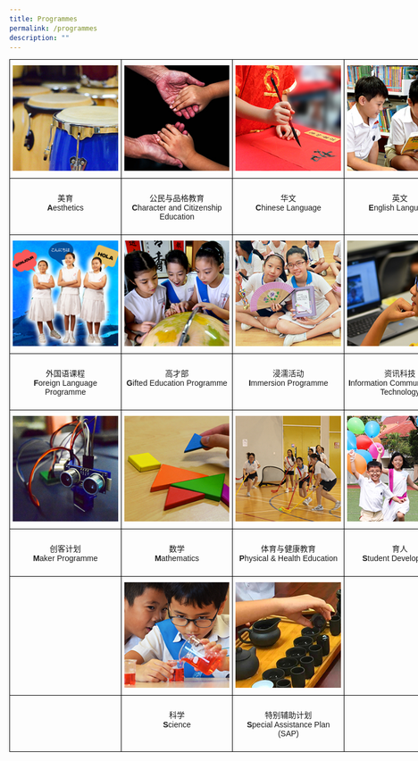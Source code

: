 ```yaml
---
title: Programmes
permalink: /programmes
description: ""
---
```

<style type="text/css">
.tg  {border-collapse:collapse;border-spacing:0;margin:0px auto;}
.tg td{border-color:black;border-style:solid;border-width:1px;font-family:Arial, sans-serif;font-size:14px;
  overflow:hidden;padding:10px 5px;word-break:normal;}
.tg th{border-color:black;border-style:solid;border-width:1px;font-family:Arial, sans-serif;font-size:14px;
  font-weight:normal;overflow:hidden;padding:10px 5px;word-break:normal;}
.tg .tg-0lax{text-align:left;vertical-align:top}
</style>
<table class="tg" style="undefined;table-layout: fixed; width: 800px">
<colgroup>
<col style="width: 200px">
<col style="width: 200px">
<col style="width: 200px">
<col style="width: 200px">
</colgroup>
<tbody>
  <tr>
    <td class="tg-0lax"><a href = "/programmes/aesthetics" target = "_self">
			<img src="/images/program-aesthetic.jpeg" ></a></td>
    <td class="tg-0lax"><a href = "/programmes/character-and-citizenship-education" target = "_self">
			<img src="/images/program-cce.jpg" ></a></td>
    <td class="tg-0lax"><a href = "/programmes/chinese-language" target = "_self">
			<img src="/images/program-cl.jpg" ></a></td>
    <td class="tg-0lax"><a href = "/programmes/english-language" target = "_self">
			<img src="/images/program-el(new).jpg" ></a></td>
  </tr>
  <tr>
    <td class="tg-0lax"><p style="text-align: center;">美育<br /><strong>A</strong>esthetics</p></td>
    <td class="tg-0lax"><p style="text-align: center;">公民与品格教育<br /><strong>C</strong>haracter and Citizenship Education</p></td>
    <td class="tg-0lax"><p style="text-align: center;">华文<br /><strong>C</strong>hinese Language</p></td>
    <td class="tg-0lax"><p style="text-align: center;">英文<br /><strong>E</strong>nglish Language</p></td>
  </tr>
  <tr>
    <td class="tg-0lax"><a href = "/programmes/foreign-language-programme" target = "_self"><img src="/images/program-fl.jpg" ></a></td>
    <td class="tg-0lax"><a href = "/programmes/gep" target = "_self"><img src="/images/program-gep(new).jpg" ></a></td>
    <td class="tg-0lax"><a href = "/programmes/immersion-programme" target = "_self"><img src="/images/program-Immersion(new).jpg" ></a></td>
    <td class="tg-0lax"><a href = "/programmes/information-communications-and-technology" target = "_self"><img src="/images/program-ict.jpg" ></a></td>
  </tr>
  <tr>
    <td class="tg-0lax"><p style="text-align: center;">外国语课程<br /><strong>F</strong>oreign Language Programme</p></td>
    <td class="tg-0lax"><p style="text-align: center;">高才部<br /><strong>G</strong>ifted Education Programme</p></td>
    <td class="tg-0lax"><p style="text-align: center;">浸濡活动<br /><strong>I</strong>mmersion Programme</p></td>
    <td class="tg-0lax"><p style="text-align: center;">资讯科技<br /><strong>I</strong>nformation Communication &amp; Technology</p></td>
  </tr>
  <tr>
    <td class="tg-0lax"><a href = "/programmes/maker-programme" target = "_self"><img src="/images/program-maker.jpg" ></a></td>
    <td class="tg-0lax"><a href = "/programmes/mathematics" target = "_self"><img src="/images/program-math.jpg" ></a></td>
    <td class="tg-0lax"><a href = "/programmes/physical-and-health-education" target = "_self"><img src="/images/program-physical.jpg" ></a></td>
    <td class="tg-0lax"><a href = "/programmes/student-development" target = "_self"><img src="/images/program-pd.jpg" ></a></td>
  </tr>
  <tr>
    <td class="tg-0lax"><p style="text-align: center;">创客计划<br /><strong>M</strong>aker Programme</p></td>
    <td class="tg-0lax"><p style="text-align: center;">数学<br /><strong>M</strong>athematics</p></td>
    <td class="tg-0lax"><p style="text-align: center;">体育与健康教育<br /><strong>P</strong>hysical &amp; Health Education</p></td>
    <td class="tg-0lax"><p style="text-align: center;">育人<br /><strong>S</strong>tudent Development</p></td>
  </tr>
  <tr>
    <td class="tg-0lax"></td>
    <td class="tg-0lax"><a href = "/programmes/science" target = "_self"><img src="/images/program-science(new).jpg" ></a></td>
    <td class="tg-0lax"><a href = "/programmes/Special-Assistance-Programme-sap" target = "_self"><img src="/images/program-sap.jpg" ></a></td>
    <td class="tg-0lax"></td>
  </tr>
  <tr>
    <td class="tg-0lax"></td>
    <td class="tg-0lax"><p style="text-align: center;">科学<br /><strong>S</strong>cience</p></td>
    <td class="tg-0lax"><p style="text-align: center;">特别辅助计划<br /><strong>S</strong>pecial Assistance Plan (SAP)</p></td>
    <td class="tg-0lax"></td>
  </tr>
</tbody>
</table>